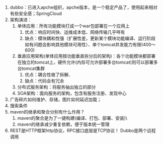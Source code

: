 1. dubbo：已进入apche组织，apche版本，是一个稳定产品了，使用起来相对有些安全感；SpringCloud
2. 架构演进：
   1. 单体应用：所有功能模块打成一个war包部署在一个应用上
      1. 优点：响应时间快、运维成本低、网络传输几乎咩有
      2. 缺点：模块耦和性强（扩展性差，更新某个模块功能编译、运行阶段如有问题会影响其他模块可用性）、单个tomcat并发能力有限(400～600)
   2. 垂直应用架构(单体应用按功能垂直拆分后的架构)：各个功能模块都部署在独立的tomcat上，硬件允许(内存可允许部署多台tomcat)则可以部署多台tomcat集群
      1. 优点：耦合性做了拆解、
      2. 缺点：代码会有冗余
   3. 分布式服务架构：将服务抽出独立的部分
   4. SOA架构：面向服务的架构，包含有服务注册、发现中心
3. 广告碎片如何维护、存储，图片如何延迟加载；
4. 搜索条件
5. maven的继承和聚合分别有什么作用？
   1. maven的聚合是为了一键构建(编译、打包、部署、安装)\\
   2. maven的继承减少重复依赖，便于版本统一管理
6. REST是HTTP框架http协议，RPC接口底层是TCP协议！ Dubbo是两个远程调用 